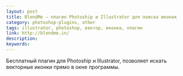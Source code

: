 ```yaml
---
layout: post
title: BlendMe — плагин Photoship и Illustrator для поиска иконок
category: photoshop-plugins, other
tags: illustrator, photoshop, вектор, иконка, плагин
link: http://blendme.in/
description:
keywords:
---
```


<p>Бесплатный плагин для Photoship и Illustrator, позволяет искать векторные иконки прямо в окне программы.</p>
